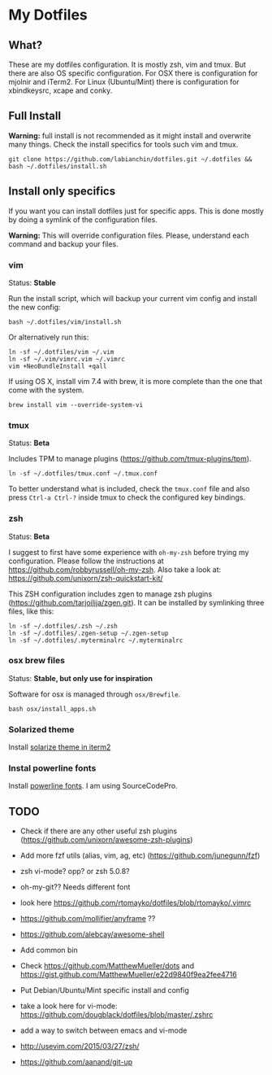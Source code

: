 
My Dotfiles
===========

## What?

These are my dotfiles configuration. It is mostly zsh, vim and tmux. But there are also OS specific configuration. For OSX there is configuration for mjolnir and iTerm2. For Linux (Ubuntu/Mint) there is configuration for xbindkeysrc, xcape and conky.

## Full Install

**Warning:** full install is not recommended as it might install and overwrite many things. Check the install specifics for tools such vim and tmux.

```
git clone https://github.com/labianchin/dotfiles.git ~/.dotfiles && bash ~/.dotfiles/install.sh
```

## Install only specifics

If you want you can install dotfiles just for specific apps. This is done mostly by doing a symlink of the configuration files.

**Warning:** This will override configuration files. Please, understand each command and backup your files.

### vim

Status: **Stable**

Run the install script, which will backup your current vim config and install the new config:

```
bash ~/.dotfiles/vim/install.sh
```

Or alternatively run this:

```
ln -sf ~/.dotfiles/vim ~/.vim
ln -sf ~/.vim/vimrc.vim ~/.vimrc
vim +NeoBundleInstall +qall
```

If using OS X, install vim 7.4 with brew, it is more complete than the one that come with the system.

```
brew install vim --override-system-vi
```

### tmux

Status: **Beta**

Includes TPM to manage plugins (https://github.com/tmux-plugins/tpm).

```
ln -sf ~/.dotfiles/tmux.conf ~/.tmux.conf
```

To better understand what is included, check the `tmux.conf` file and also press `Ctrl-a Ctrl-?` inside tmux to check the configured key bindings.

### zsh

Status: **Beta**

I suggest to first have some experience with `oh-my-zsh` before trying my configuration.
Please follow the instructions at https://github.com/robbyrussell/oh-my-zsh.
Also take a look at: https://github.com/unixorn/zsh-quickstart-kit/

This ZSH configuration includes zgen to manage zsh plugins (https://github.com/tarjoilija/zgen.git).
It can be installed by symlinking three files, like this:

```
ln -sf ~/.dotfiles/.zsh ~/.zsh
ln -sf ~/.dotfiles/.zgen-setup ~/.zgen-setup
ln -sf ~/.dotfiles/.myterminalrc ~/.myterminalrc
```

### osx brew files

Status: **Stable, but only use for inspiration**

Software for osx is managed through `osx/Brewfile`.

```
bash osx/install_apps.sh
```

### Solarized theme

Install [solarize theme in iterm2](https://github.com/altercation/solarized/tree/master/iterm2-colors-solarized)

### Instal powerline fonts

Install [powerline fonts](https://github.com/powerline/fonts). I am using SourceCodePro.

## TODO

- Check if there are any other useful zsh plugins (https://github.com/unixorn/awesome-zsh-plugins)
- Add more fzf utils (alias, vim, ag, etc) (https://github.com/junegunn/fzf)
- zsh vi-mode? opp? or zsh 5.0.8?
- oh-my-git?? Needs different font
- look here https://github.com/rtomayko/dotfiles/blob/rtomayko/.vimrc
- https://github.com/mollifier/anyframe ??

- https://github.com/alebcay/awesome-shell
- Add common bin
- Check https://github.com/MatthewMueller/dots and https://gist.github.com/MatthewMueller/e22d9840f9ea2fee4716
- Put Debian/Ubuntu/Mint specific install and config
- take a look here for vi-mode: https://github.com/dougblack/dotfiles/blob/master/.zshrc
- add a way to switch between emacs and vi-mode
- http://usevim.com/2015/03/27/zsh/
- https://github.com/aanand/git-up
